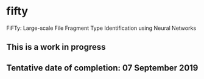 # fifty
FiFTy: Large-scale File Fragment Type Identification using Neural Networks

## This is a work in progress
## Tentative date of completion: 07 September 2019
